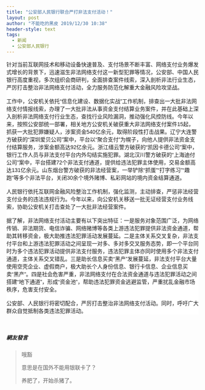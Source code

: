 ```yaml
---
title: "公安部人民银行联合严打非法支付活动！"
layout: post
author: "不能吃的黑皮 2019/12/30 10:38"
header-style: text
tags:
  - 新闻
  - 公安部人民银行
---
```


<p style="padding: 0px; margin-top: 0px; margin-bottom: 0px; font-family: 微软雅黑, Tahoma, Helvetica, Arial, 宋体, sans-serif; white-space: normal; background-color: rgb(255, 255, 255);">针对当前互联网技术和移动设备快速普及、支付场景不断丰富、网络支付业务爆发式增长的背景下，迅速滋生非法网络支付这一新型犯罪等情况，公安部、中国人民银行高度重视，多次组织会商研判，全面排查案件线索，深入剖析非法行业生态，严厉打击整治非法网络支付活动，全力服务防范化解重大金融风险攻坚战。</p>
<p style="padding: 0px; margin-top: 0px; margin-bottom: 0px; font-family: 微软雅黑, Tahoma, Helvetica, Arial, 宋体, sans-serif; white-space: normal; background-color: rgb(255, 255, 255);"><br>工作中，公安机关依托“信息化建设、数据化实战”工作机制，排查出一大批非法网络支付情报线索，办理了一大批非法从事资金支付结算业务案件，并在此基础上深入剖析非法网络支付行业生态，查找行业风险漏洞，推动强化风控防线。今年以来，按照公安部统一部署，相关地方公安机关破获重大非法网络支付案件15起，抓获一大批犯罪嫌疑人，涉案资金540亿余元，取得阶段性打击战果。辽宁大连警方破获的“深圳爱贝公司”案中，平台以“聚合支付”为幌子，向他人提供非法资金支付结算服务，涉案金额高达92亿余元。浙江缙云警方破获的“凯因卡德公司”案中，银行工作人员与非法支付平台内外勾结实施犯罪。湖北汉川警方破获的“上海迪付公司”案中，平台搭建72个非法支付通道，提供给违法犯罪主体使用，交易金额高达131亿余元。山东烟台警方破获的非法经营案，一举铲除“抓蛋”“打字练习”“趣跑”等多个非法平台，关闭30余个境外赌博、私彩网站的境内资金结算通道。</p>
<p style="padding: 0px; margin-top: 0px; margin-bottom: 0px; font-family: 微软雅黑, Tahoma, Helvetica, Arial, 宋体, sans-serif; white-space: normal; background-color: rgb(255, 255, 255);"><br>人民银行依托互联网金融风险整治工作机制，强化监测，主动排查，严惩非法经营支付业务的违法违规行为。今年以来，向公安机关移送一批无证经营支付业务线索，协助公安机关打击查处了一大批非法经营案件。</p>
<p style="padding: 0px; margin-top: 0px; margin-bottom: 0px; font-family: 微软雅黑, Tahoma, Helvetica, Arial, 宋体, sans-serif; white-space: normal; background-color: rgb(255, 255, 255);"><br>据了解，非法网络支付活动主要有以下突出特征：一是服务对象范围广泛，为网络传销、非法期货、电信诈骗、网络赌博等各类上游违法犯罪提供非法资金通道，帮助其转移资金，极大助推违法犯罪活动发展蔓延。二是主体关系交叉复杂，非法支付平台和上游违法犯罪活动之间呈现一对多、多对多交叉服务态势，即一个平台同时为多个违法犯罪活动提供非法支付服务，违法犯罪主体亦同时使用多个非法支付通道，主体关系交叉错乱。三是助长信息买卖“黑产”发展蔓延，非法支付平台大量使用空壳企业、虚假商户，极大助长个人身份信息、银行卡信息、企业信息买卖“黑产”。四是社会危害严重，非法网络支付在合法资金通道与违法犯罪活动之间搭建“地下通道”，形成“资金池”，帮助违法犯罪资金逃避监管，严重扰乱金融市场秩序，危害支付安全。</p>
<p style="padding: 0px; margin-top: 0px; margin-bottom: 0px; font-family: 微软雅黑, Tahoma, Helvetica, Arial, 宋体, sans-serif; white-space: normal; background-color: rgb(255, 255, 255);"><br>公安部、人民银行将密切配合，严厉打击整治非法网络支付活动。同时，呼吁广大群众自觉抵制各类违法犯罪活动。</p>
<p class="p_hidden"><input type="hidden" value="菲乐园提供"><br></p>

##### 網友發言 
> <p>哦豁</p>
> <p>意思是在国外不能用银联卡了？</p>
> 养肥了，开始杀猪了。

